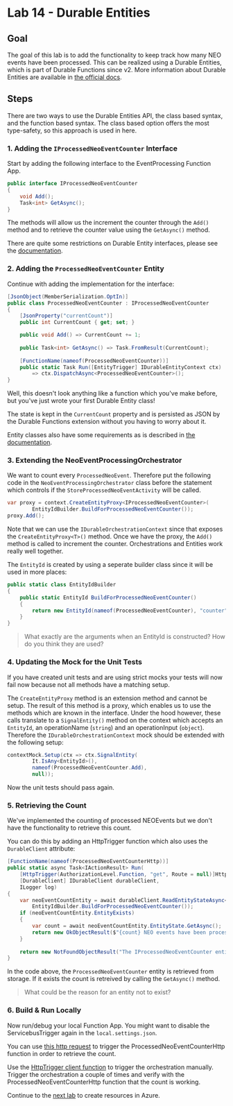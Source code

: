 # Lab 14 - Durable Entities

## Goal

The goal of this lab is to add the functionality to keep track how many NEO events have been processed. 
This can be realized using a Durable Entities, which is part of Durable Functions since v2.
More information about Durable Entities are available in [the official docs](https://docs.microsoft.com/en-us/azure/azure-functions/durable/durable-functions-dotnet-entities).

## Steps

There are two ways to use the Durable Entities API, the class based syntax, and the function based syntax. The class based option offers the most type-safety, so this approach is used in here.

### 1. Adding the `IProcessedNeoEventCounter` Interface

Start by adding the following interface to the EventProcessing Function App.

```csharp
public interface IProcessedNeoEventCounter
{
    void Add();
    Task<int> GetAsync();
}
```

The methods will allow us the increment the counter through the `Add()` method and to retrieve the counter value using the `GetAsync()` method.

There are quite some restrictions on Durable Entity interfaces, please see the [documentation](https://docs.microsoft.com/en-us/azure/azure-functions/durable/durable-functions-dotnet-entities#restrictions-on-entity-interfaces).

### 2. Adding the `ProcessedNeoEventCounter` Entity

Continue with adding the implementation for the interface:

```csharp
[JsonObject(MemberSerialization.OptIn)]
public class ProcessedNeoEventCounter : IProcessedNeoEventCounter
{
    [JsonProperty("currentCount")]
    public int CurrentCount { get; set; }

    public void Add() => CurrentCount += 1;
    
    public Task<int> GetAsync() => Task.FromResult(CurrentCount);
    
    [FunctionName(nameof(ProcessedNeoEventCounter))]
    public static Task Run([EntityTrigger] IDurableEntityContext ctx)
        => ctx.DispatchAsync<ProcessedNeoEventCounter>();
}
```

Well, this doesn't look anything like a function which you've make before, but you've just wrote your first Durable Entity class!

The state is kept in the `CurrentCount` property and is persisted as JSON by the Durable Functions extension without you having to worry about it. 

Entity classes also have some requirements as is described in [the documentation](https://docs.microsoft.com/en-us/azure/azure-functions/durable/durable-functions-dotnet-entities#class-requirements).

### 3. Extending the NeoEventProcessingOrchestrator

We want to count every `ProcessedNeoEvent`. Therefore put the following code in the `NeoEventProcessingOrchestrator` class before the statement which controls if the `StoreProcessedNeoEventActivity` will be called.

```csharp
var proxy = context.CreateEntityProxy<IProcessedNeoEventCounter>(
        EntityIdBuilder.BuildForProcessedNeoEventCounter());
proxy.Add();
```

Note that we can use the `IDurableOrchestrationContext` since that exposes the `CreateEntityProxy<T>()` method. Once we have the proxy, the `Add()` method is called to increment the counter. Orchestrations and Entities work really well together.

The `EntityId` is created by using a seperate builder class since it will be used in more places:

```csharp
public static class EntityIdBuilder
{
    public static EntityId BuildForProcessedNeoEventCounter()
    {
        return new EntityId(nameof(ProcessedNeoEventCounter), "counter");
    }
}
```

> What exactly are the arguments when an EntityId is constructed? How do you think they are used?

### 4. Updating the Mock for the Unit Tests

If you have created unit tests and are using strict mocks your tests will now fail now because not all methods have a matching setup.

The `CreateEntityProxy` method is an extension method and cannot be setup. The result of this method is a proxy, which enables us to use the methods which are known in the interface. Under the hood however, these calls translate to a `SignalEntity()` method on the context which accepts an `EntityId`, an operationName (`string`) and an operationInput (`object`). Therefore the `IDurableOrchestrationContext` mock should be extended with the following setup:

```csharp
contextMock.Setup(ctx => ctx.SignalEntity(
        It.IsAny<EntityId>(), 
        nameof(ProcessedNeoEventCounter.Add),
        null));
```

Now the unit tests should pass again.

### 5. Retrieving the Count

We've implemented the counting of processed NEOEvents but we don't have the functionality to retrieve this count.

You can do this by adding an HttpTrigger function which also uses the `DurableClient` attribute:

```csharp
[FunctionName(nameof(ProcessedNeoEventCounterHttp))]
public static async Task<IActionResult> Run(
    [HttpTrigger(AuthorizationLevel.Function, "get", Route = null)]HttpRequest req,
    [DurableClient] IDurableClient durableClient,
    ILogger log)
{
    var neoEventCountEntity = await durableClient.ReadEntityStateAsync<ProcessedNeoEventCounter>(
        EntityIdBuilder.BuildForProcessedNeoEventCounter());
    if (neoEventCountEntity.EntityExists)
    {
        var count = await neoEventCountEntity.EntityState.GetAsync();
        return new OkObjectResult($"{count} NEO events have been processed.");
    }
    
    return new NotFoundObjectResult("The IProcessedNeoEventCounter entity was not found.");
}
```

In the code above, the `ProcessedNeoEventCounter` entity is retrieved from storage. If it exists the count is retreived by calling the `GetAsync()` method.

> What could be the reason for an entity not to exist?

### 6. Build & Run Locally

Now run/debug your local Function App. You might want to disable the ServicebusTrigger again in the `local.settings.json`. 

You can use [this http request](../http/processed_neo_events_counter.http) to trigger the ProcessedNeoEventCounterHttp function in order to retrieve the count.

Use the [HttpTrigger client function](../http/start_orchestration.http) to trigger the orchestration manually. Trigger the orchestration a couple of times and verify with the ProcessedNeoEventCounterHttp function that the count is working.

Continue to the [next lab](15_create_azure_resources.md) to create resources in Azure.